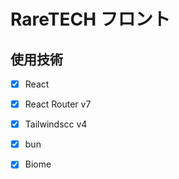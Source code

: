 # RareTECH フロント
## 使用技術
- [x] React 
- [x] React Router v7
- [x] Tailwindscc v4
- [x] bun
- [x] Biome


